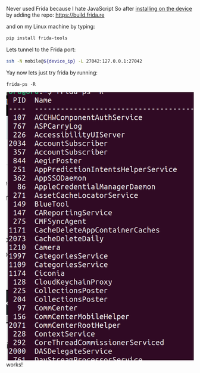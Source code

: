 Never used Frida because I hate JavaScript
So after [installing on the device](https://frida.re/docs/ios/) by adding the repo:
https://build.frida.re

and on my Linux machine by typing:
```bash
pip install frida-tools
```


Lets tunnel to the Frida port:
```bash
ssh -N mobile@${device_ip} -L 27042:127.0.0.1:27042
```
Yay now lets just try frida by running:
```
frida-ps -R
```
![](../Photos/Pasted%20image%2020240302155955.png)
works! 

